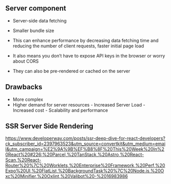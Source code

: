## Server component

- Server-side data fetching

- Smaller bundle size

- This can enhance performance by decreasing data fetching time and reducing the number of client requests, faster initial page load 

- It also means you don’t have to expose API keys in the browser or worry about CORS
 
- They can also be pre-rendered or cached on the server


## Drawbacks

- More complex
- Higher demand for server resources - Increased Server Load - Increased cost - Scalability and performance


## SSR Server Side Rendering

https://www.developerway.com/posts/ssr-deep-dive-for-react-developers?ck_subscriber_id=2397963523&utm_source=convertkit&utm_medium=email&utm_campaign=%E2%9A%9B%EF%B8%8F%20This%20Week%20In%20React%20#226:%20Parcel,%20TanStack,%20Astro,%20React-Scan,%20React-Router%20%7C%20Worklets,%20Enterprise%20Framework,%20Perf,%20Expo%20UI,%20FlatList,%20BackgroundTask%20%7C%20Node.js,%20Oxc%20Minifier,%20Oxlint,%20Valibot%20-%2016983986
